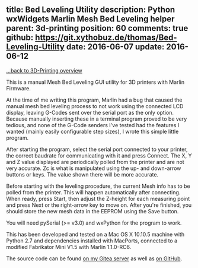 title: Bed Leveling Utility
description: Python wxWidgets Marlin Mesh Bed Leveling helper
parent: 3d-printing
position: 60
comments: true
github: https://git.xythobuz.de/thomas/Bed-Leveling-Utility
date: 2016-06-07
update: 2016-06-12
---

<span class="listdesc">[...back to 3D-Printing overview](3d-printing.html)</span>

This is a manual Mesh Bed Leveling GUI utility for 3D printers with Marlin Firmware.

At the time of me writing this program, Marlin had a bug that caused the manual mesh bed leveling process to not work using the connected LCD display, leaving G-Codes sent over the serial port as the only option.
Because manually inserting these in a terminal program proved to be very tedious, and none of the G-Code senders I've tested had the features I wanted (mainly easily configurable step sizes), I wrote this simple little program.

After starting the program, select the serial port connected to your printer, the correct baudrate for communicating with it and press Connect.
The X, Y and Z value displayed are periodically polled from the printer and are not very accurate.
Zc is what is manipulated using the up- and down-arrow buttons or keys.
The value shown there will be more accurate.

Before starting with the leveling procedure, the current Mesh info has to be polled from the printer.
This will happen automatically after connecting.
When ready, press Start, then adjust the Z-height for each measuring point and press Next or the right-arrow key to move on.
After you're finished, you should store the new mesh data in the EEPROM using the Save button.

You will need pySerial (>= v3.0) and wxPython for the program to work.

This has been developed and tested on a Mac OS X 10.10.5 machine with Python 2.7 and dependencies installed with MacPorts, connected to a modified Fabrikator Mini V1.5 with Marlin 1.1.0-RC6.

<!--%
lightgallery([
    [ "img/bed_leveling_util.png", "Screenshot of Bed-Leveling-Utility" ],
])
%-->

The source code can be found [on my Gitea server](https://git.xythobuz.de/thomas/Bed-Leveling-Utility) as well as [on GitHub](https://github.com/xythobuz/Bed-Leveling-Utility/).

